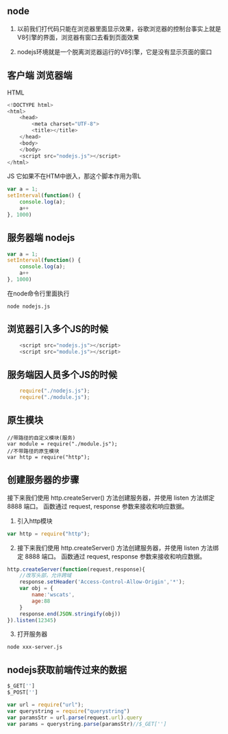 ## node
1. 以前我们打代码只能在浏览器里面显示效果，谷歌浏览器的控制台事实上就是V8引擎的界面，浏览器有窗口去看到页面效果

2. nodejs环境就是一个脱离浏览器运行的V8引擎，它是没有显示页面的窗口

## 客户端 浏览器端
HTML
```javascript
<!DOCTYPE html>
<html>
	<head>
		<meta charset="UTF-8">
		<title></title>
	</head>
	<body>
	</body>
	<script src="nodejs.js"></script>
</html>
```
JS 它如果不在HTM中嵌入，那这个脚本作用为零L
```javascript
var a = 1;
setInterval(function() {
	console.log(a);
	a++
}, 1000)
```

## 服务器端 nodejs
```javascript
var a = 1;
setInterval(function() {
	console.log(a);
	a++
}, 1000)
```
在node命令行里面执行
```
node nodejs.js
```

## 浏览器引入多个JS的时候
```javascript
	<script src="nodejs.js"></script>
	<script src="module.js"></script>
```

## 服务端因人员多个JS的时候
```javascript
	require("./nodejs.js");
	require("./module.js");
```

## 原生模块
```
//带路径的自定义模块(服务)
var module = require("./module.js");
//不带路径的原生模块
var http = require("http");
```

## 创建服务器的步骤
接下来我们使用 http.createServer() 方法创建服务器，并使用 listen 方法绑定 8888 端口。 函数通过 request, response 参数来接收和响应数据。
1. 引入http模块
```javascript
var http = require("http");
```

2. 接下来我们使用 http.createServer() 方法创建服务器，并使用 listen 方法绑定 8888 端口。 函数通过 request, response 参数来接收和响应数据。
```javascript
http.createServer(function(request,response){
	//改写头部，允许跨域
	response.setHeader('Access-Control-Allow-Origin','*');
	var obj = {
		name:'wscats',
		age:88
	}
	response.end(JSON.stringify(obj))
}).listen(12345)
```
3. 打开服务器
```
node xxx-server.js
```

## nodejs获取前端传过来的数据
```javascript
$_GET['']
$_POST['']
```

```javascript
var url = require("url");
var querystring = require("querystring")
var paramsStr = url.parse(request.url).query
var params = querystring.parse(paramsStr)//$_GET['']
```
